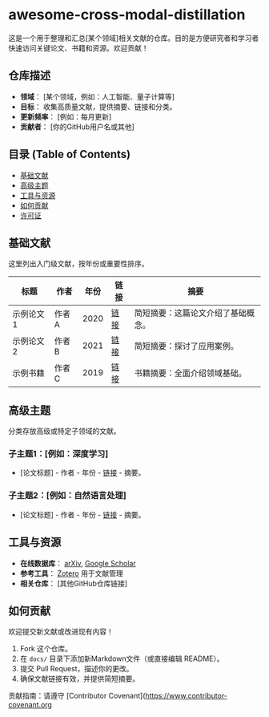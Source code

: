 # awesome-cross-modal-distillation

这是一个用于整理和汇总[某个领域]相关文献的仓库。目的是方便研究者和学习者快速访问关键论文、书籍和资源。欢迎贡献！

## 仓库描述
- **领域**： [某个领域，例如：人工智能、量子计算等]
- **目标**： 收集高质量文献，提供摘要、链接和分类。
- **更新频率**： [例如：每月更新]
- **贡献者**： [你的GitHub用户名或其他]

## 目录 (Table of Contents)
- [基础文献](#基础文献)
- [高级主题](#高级主题)
- [工具与资源](#工具与资源)
- [如何贡献](#如何贡献)
- [许可证](#许可证)

## 基础文献
这里列出入门级文献，按年份或重要性排序。

| 标题 | 作者 | 年份 | 链接 | 摘要 |
|------|------|------|------|------|
| 示例论文1 | 作者A | 2020 | [链接](https://arxiv.org/abs/xxxx) | 简短摘要：这篇论文介绍了基础概念。 |
| 示例论文2 | 作者B | 2021 | [链接](https://doi.org/xxxx) | 简短摘要：探讨了应用案例。 |
| 示例书籍 | 作者C | 2019 | [链接](https://amazon.com/xxxx) | 书籍摘要：全面介绍领域基础。 |

## 高级主题
分类存放高级或特定子领域的文献。

### 子主题1：[例如：深度学习]
- [论文标题] - 作者 - 年份 - [链接](https://example.com) - 摘要。

### 子主题2：[例如：自然语言处理]
- [论文标题] - 作者 - 年份 - [链接](https://example.com) - 摘要。

## 工具与资源
- **在线数据库**： [arXiv](https://arxiv.org/), [Google Scholar](https://scholar.google.com/)
- **参考工具**： [Zotero](https://www.zotero.org/) 用于文献管理
- **相关仓库**： [其他GitHub仓库链接]

## 如何贡献
欢迎提交新文献或改进现有内容！
1. Fork 这个仓库。
2. 在 `docs/` 目录下添加新Markdown文件（或直接编辑 README）。
3. 提交 Pull Request，描述你的更改。
4. 确保文献链接有效，并提供简短摘要。

贡献指南：请遵守 [Contributor Covenant](https://www.contributor-covenant.org
